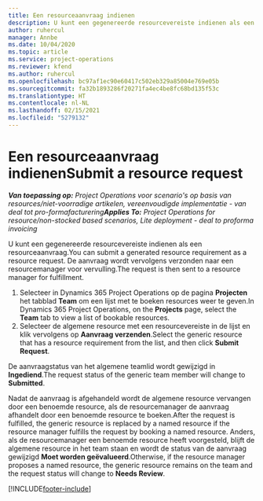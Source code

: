 ```yaml
---
title: Een resourceaanvraag indienen
description: U kunt een gegenereerde resourcevereiste indienen als een resourceaanvraag. De aanvraag wordt vervolgens verzonden naar een resourcemanager voor vervulling.
author: ruhercul
manager: Annbe
ms.date: 10/04/2020
ms.topic: article
ms.service: project-operations
ms.reviewer: kfend
ms.author: ruhercul
ms.openlocfilehash: bc97af1ec90e60417c502eb329a85004e769e05b
ms.sourcegitcommit: fa32b1893286f20271fa4ec4be8fc68bd135f53c
ms.translationtype: HT
ms.contentlocale: nl-NL
ms.lasthandoff: 02/15/2021
ms.locfileid: "5279132"
---
```

# <a name="submit-a-resource-request"></a><span data-ttu-id="2b52c-104">Een resourceaanvraag indienen</span><span class="sxs-lookup"><span data-stu-id="2b52c-104">Submit a resource request</span></span>

<span data-ttu-id="2b52c-105">_**Van toepassing op:** Project Operations voor scenario's op basis van resources/niet-voorradige artikelen, vereenvoudigde implementatie - van deal tot pro-formafacturering_</span><span class="sxs-lookup"><span data-stu-id="2b52c-105">_**Applies To:** Project Operations for resource/non-stocked based scenarios, Lite deployment - deal to proforma invoicing_</span></span>

<span data-ttu-id="2b52c-106">U kunt een gegenereerde resourcevereiste indienen als een resourceaanvraag.</span><span class="sxs-lookup"><span data-stu-id="2b52c-106">You can submit a generated resource requirement as a resource request.</span></span> <span data-ttu-id="2b52c-107">De aanvraag wordt vervolgens verzonden naar een resourcemanager voor vervulling.</span><span class="sxs-lookup"><span data-stu-id="2b52c-107">The request is then sent to a resource manager for fulfillment.</span></span>

1. <span data-ttu-id="2b52c-108">Selecteer in Dynamics 365 Project Operations op de pagina **Projecten** het tabblad **Team** om een lijst met te boeken resources weer te geven.</span><span class="sxs-lookup"><span data-stu-id="2b52c-108">In Dynamics 365 Project Operations, on the **Projects** page, select the **Team** tab to view a list of bookable resources.</span></span> 
2. <span data-ttu-id="2b52c-109">Selecteer de algemene resource met een resourcevereiste in de lijst en klik vervolgens op **Aanvraag verzenden**.</span><span class="sxs-lookup"><span data-stu-id="2b52c-109">Select the generic resource that has a resource requirement from the list, and then click **Submit Request**.</span></span>

<span data-ttu-id="2b52c-110">De aanvraagstatus van het algemene teamlid wordt gewijzigd in **Ingediend**.</span><span class="sxs-lookup"><span data-stu-id="2b52c-110">The request status of the generic team member will change to **Submitted**.</span></span>

<span data-ttu-id="2b52c-111">Nadat de aanvraag is afgehandeld wordt de algemene resource vervangen door een benoemde resource, als de resourcemanager de aanvraag afhandelt door een benoemde resource te boeken.</span><span class="sxs-lookup"><span data-stu-id="2b52c-111">After the request is fulfilled, the generic resource is replaced by a named resource if the resource manager fulfills the request by booking a named resource.</span></span> <span data-ttu-id="2b52c-112">Anders, als de resourcemanager een benoemde resource heeft voorgesteld, blijft de algemene resource in het team staan en wordt de status van de aanvraag gewijzigd **Moet worden geëvalueerd**.</span><span class="sxs-lookup"><span data-stu-id="2b52c-112">Otherwise, if the resource manager proposes a named resource, the generic resource remains on the team and the request status will change to **Needs Review**.</span></span>


[!INCLUDE[footer-include](../includes/footer-banner.md)]
